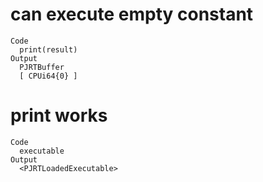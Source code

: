 # can execute empty constant

    Code
      print(result)
    Output
      PJRTBuffer 
      [ CPUi64{0} ] 

# print works

    Code
      executable
    Output
      <PJRTLoadedExecutable>

